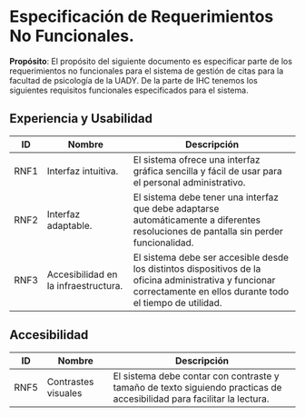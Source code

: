 # Especificación de Requerimientos No Funcionales.

**Propósito**: El propósito del siguiente documento es especificar parte de los requerimientos no funcionales para el sistema de gestión de citas para la facultad de psicología de la UADY. De la parte de IHC tenemos los siguientes requisitos funcionales especificados para el sistema.

## Experiencia y Usabilidad

| ID | Nombre | Descripción |
| -- | ------ | ----------- |
| RNF1 | Interfaz intuitiva. | El sistema ofrece una interfaz gráfica sencilla y fácil de usar para el personal administrativo. |
| RNF2 | Interfaz adaptable. | El sistema debe tener una interfaz que debe adaptarse automáticamente a diferentes resoluciones de pantalla sin perder funcionalidad. |
| RNF3 | Accesibilidad en la infraestructura. | El sistema debe ser accesible desde los distintos dispositivos de la oficina administrativa y funcionar correctamente en ellos durante todo el tiempo de utilidad. |
## Accesibilidad

| ID | Nombre | Descripción |
| -- | ------ | ----------- |
| RNF5 | Contrastes visuales | El sistema debe contar con contraste y tamaño de texto siguiendo practicas de accesibilidad para facilitar la lectura. |